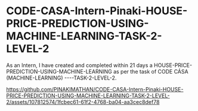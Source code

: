# CODE-CASA-Intern-Pinaki-HOUSE-PRICE-PREDICTION-USING-MACHINE-LEARNING-TASK-2-LEVEL-2
As an Intern, I have created and completed within 21 days a HOUSE-PRICE-PREDICTION-USING-MACHINE-LEARNING as per the task of CODE CÁSA (MACHINE-LEARNING) ----TASK-2-LEVEL-2.


https://github.com/PINAKIMATHAN/CODE-CASA-Intern-Pinaki-HOUSE-PRICE-PREDICTION-USING-MACHINE-LEARNING-TASK-2-LEVEL-2/assets/107812574/1fcbec61-61f2-4768-ba04-aa3cec8def78

